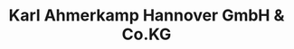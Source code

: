 ---
title: "Karl Ahmerkamp Hannover GmbH & Co.KG"
url: /langenhagen/karl-ahmerkamp-hannover-gmbh-und-co-kg/
shop: Baustoffe
---